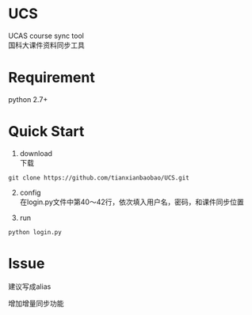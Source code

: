 
# UCS
UCAS course sync tool  
国科大课件资料同步工具

# Requirement

python 2.7+

# Quick Start
1. download  
下载
```shell
git clone https://github.com/tianxianbaobao/UCS.git
```

2. config  
在login.py文件中第40～42行，依次填入用户名，密码，和课件同步位置

3. run  
```
python login.py
```

# Issue
建议写成alias

增加增量同步功能
